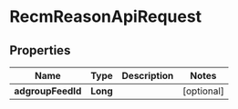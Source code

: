 

# RecmReasonApiRequest


## Properties

Name | Type | Description | Notes
------------ | ------------- | ------------- | -------------
**adgroupFeedId** | **Long** |  |  [optional]



